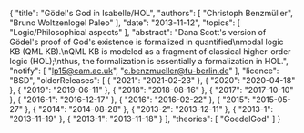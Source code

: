 {
    "title": "Gödel's God in Isabelle/HOL",
    "authors": [
        "Christoph Benzmüller",
        "Bruno Woltzenlogel Paleo"
    ],
    "date": "2013-11-12",
    "topics": [
        "Logic/Philosophical aspects"
    ],
    "abstract": "Dana Scott's version of Gödel's proof of God's existence is formalized in quantified\nmodal logic KB (QML KB).\nQML KB is modeled as a fragment of classical higher-order logic (HOL);\nthus, the formalization is essentially a formalization in HOL.",
    "notify": [
        "lp15@cam.ac.uk",
        "c.benzmueller@fu-berlin.de"
    ],
    "licence": "BSD",
    "olderReleases": [
        {
            "2021": "2021-02-23"
        },
        {
            "2020": "2020-04-18"
        },
        {
            "2019": "2019-06-11"
        },
        {
            "2018": "2018-08-16"
        },
        {
            "2017": "2017-10-10"
        },
        {
            "2016-1": "2016-12-17"
        },
        {
            "2016": "2016-02-22"
        },
        {
            "2015": "2015-05-27"
        },
        {
            "2014": "2014-08-28"
        },
        {
            "2013-2": "2013-12-11"
        },
        {
            "2013-1": "2013-11-19"
        },
        {
            "2013-1": "2013-11-18"
        }
    ],
    "theories": [
        "GoedelGod"
    ]
}